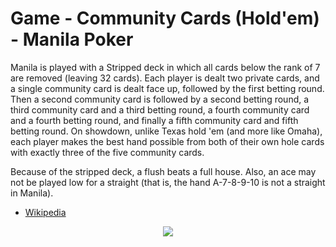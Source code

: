 # Game - Community Cards (Hold'em) - Manila Poker

Manila is played with a Stripped deck in which all cards below the rank of 7 are removed (leaving 32 cards). Each player is dealt two private cards, and a single community card is dealt face up, followed by the first betting round. Then a second community card is followed by a second betting round, a third community card and a third betting round, a fourth community card and a fourth betting round, and finally a fifth community card and fifth betting round. On showdown, unlike Texas hold 'em (and more like Omaha), each player makes the best hand possible from both of their own hole cards with exactly three of the five community cards.

Because of the stripped deck, a flush beats a full house. Also, an ace may not be played low for a straight (that is, the hand A-7-8-9-10 is not a straight in Manila).

 * [Wikipedia](https://en.wikipedia.org/wiki/Community_card_poker#Manila)

<p align=center><img src="https://github.com/Ericmas001/BluffinMuffin.Protocol/blob/main/Documentation/Activities/Protocol.Game.Variant.Holdem.ManilaPoker.png"></p>